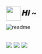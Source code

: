 ### 

<img align='left' width='40' src='https://emojis.slackmojis.com/emojis/images/1623215441/44110/cat_pls.gif?1623215441'/> 

## 𝑯𝒊 ~ 

<div align=''>
  <img alt='readme' src="https://github-readme-stats.vercel.app/api?username=yesmore&show_icons=true&theme=radical" />   
</div>

## <img align='' src="https://visitor-badge.glitch.me/badge?page_id=yesmore.yesmore" /> <a href='https://gitter.im/yesmore/yesmoreforchat'><img align='' src='https://img.shields.io/gitter/room/yesmore/yesmoreforchat?logo=gitter'/></a> <a href='https://yesmore.cc' target='_blank'><img align='' src='https://img.shields.io/website?down_message=%E5%93%A6%E8%B1%81&label=Blog&logo=github&up_message=online&url=https%3A%2F%2Fyesmore.cc'/></a>

<!-- <div align=''>
  <img alt='readme' src='https://metrics.lecoq.io/yesmore?template=classic&base.header=0&base.activity=0&base.community=0&base.repositories=0&pagespeed=1&pagespeed.url=.user.website&pagespeed.detailed=false&pagespeed.screenshot=false&config.timezone=Etc%2FGMT-8'/>    
</div> -->


<!-- ## 🖥️ 𝑻𝒆𝒄𝒉𝒏𝒐𝒍𝒐𝒈𝒊𝒆𝒔 𝒂𝒏𝒅 𝑺𝒌𝒊𝒍𝒍𝒔 

<div align=''>
  <code>
    <a href='javascript:;'><img width="35px" src='https://cdn.jsdelivr.net/gh/devicons/devicon/icons/github/github-original.svg'/></a>
  </code>
  <code>
    <a href='javascript:;'><img width="35px" src='https://cdn.jsdelivr.net/gh/devicons/devicon/icons/vscode/vscode-plain.svg'/></a>
  </code>
  <code>
    <a href='javascript:;'><img width="35px" src='https://cdn.jsdelivr.net/gh/devicons/devicon/icons/chrome/chrome-plain.svg'/></a>
  </code>
  &nbsp;
  <code>
    <a href='javascript:;'><img width="35px" src='https://cdn.jsdelivr.net/gh/devicons/devicon/icons/html5/html5-plain.svg'/></a>
  </code>
  <code>
    <a href='javascript:;'><img width="35px" src='https://cdn.jsdelivr.net/gh/devicons/devicon/icons/css3/css3-plain.svg'/></a>
  </code>
  <code>
    <a href='javascript:;'><img width="35px" src='https://cdn.jsdelivr.net/gh/devicons/devicon/icons/javascript/javascript-plain.svg'/></a>
  </code>
  <code>
    <a href='javascript:;'><img width="35px" src='https://cdn.jsdelivr.net/gh/devicons/devicon/icons/typescript/typescript-plain.svg'/></a>
  </code>
  <code>
    <a href='javascript:;'><img width="35px" src='https://cdn.jsdelivr.net/gh/devicons/devicon/icons/nodejs/nodejs-plain.svg'/></a>
  </code>
</div>

## 🔥 𝑹𝒆𝒄𝒆𝒏𝒕𝒍𝒚

- ​:orange_book: <a href='https://github.com/yesmore/pre-interview' target='_blank'>pre-interview</a> - 前端零散知识点
- ✨ [Different UI](https://github.com/yesmore/different-ui) - A Vue.js 3 UI Library -->
